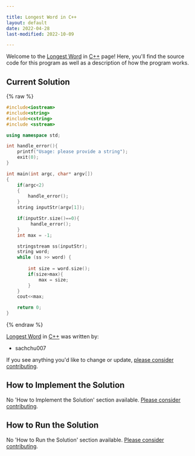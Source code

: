 ```yaml
---

title: Longest Word in C++
layout: default
date: 2022-04-28
last-modified: 2022-10-09

---
```


Welcome to the [Longest Word](https://sampleprograms.io/projects/longest-word) in [C++](https://sampleprograms.io/languages/c-plus-plus) page! Here, you'll find the source code for this program as well as a description of how the program works.

## Current Solution

{% raw %}

```c++
#include<iostream>
#include<string>
#include<cstring>
#include <sstream>

using namespace std;

int handle_error(){
    printf("Usage: please provide a string");
    exit(0);
}

int main(int argc, char* argv[])
{
    if(argc<2)
    {
        handle_error();
    }
    string inputStr(argv[1]);

    if(inputStr.size()==0){
         handle_error();
    }
    int max = -1;

    stringstream ss(inputStr);
    string word;
    while (ss >> word) {
       
        int size = word.size();
        if(size>max){
            max = size;
        }
    }
    cout<<max;

    return 0;
}
```

{% endraw %}

[Longest Word](https://sampleprograms.io/projects/longest-word) in [C++](https://sampleprograms.io/languages/c-plus-plus) was written by:

- sachchu007

If you see anything you'd like to change or update, [please consider contributing](https://github.com/TheRenegadeCoder/sample-programs).

## How to Implement the Solution

No 'How to Implement the Solution' section available. [Please consider contributing](https://github.com/TheRenegadeCoder/sample-programs-website).

## How to Run the Solution

No 'How to Run the Solution' section available. [Please consider contributing](https://github.com/TheRenegadeCoder/sample-programs-website).